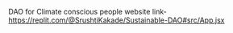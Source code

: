 DAO for Climate conscious people
website link- https://replit.com/@SrushtiKakade/Sustainable-DAO#src/App.jsx
